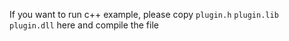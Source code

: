 If you want to run c++ example, please copy `plugin.h` `plugin.lib` `plugin.dll` here and compile the file